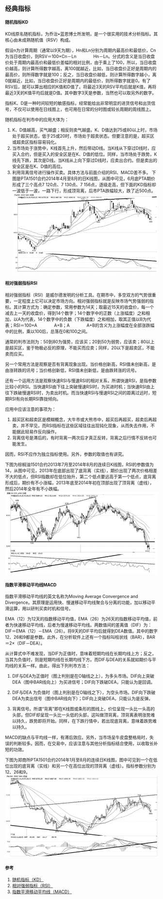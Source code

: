 ## 经典指标

#### 随机指标KD
KD线原名随机指标，为乔治•蓝恩博士所发明，是一个很实用的技术分析指标。其核心由未成熟随机值（RSV）构成。

假设n为计算周期（通常以9天为期），Hn和Ln分别为周期内最高价和最低价，Cn为当日收盘价，则RSV＝100×Cn－Ln　　　　Hn－Ln。分式的含义是当日收盘价处于周期内最高价和最低价差幅的相对比例，由于乘上了100，所以，当日收盘价越高，则计算所得数字越高，离100就越近，比如，当日收盘价正好是周期内的最高价，则所得数字就是100；反之，当日收盘价越低，则计算所得数字越小，离0就越近，比如，当日收盘价正好是周期内的最低价，则所得数字就是0。有了RSV后，就可以算出相应的K值和D值了。将最近3天的RSV平均后就是K值，再将最近3天的K值平均后就是D值。其中数字3天是参数，当然也可以取另外的数字。

指标K、D是一种时间较短的敏感指标，经常能给出非常明显的进货信号和出货信号，不仅可以使用在日线图上，也可用在日常的分时图或较长周期的周线图上。

随机指标在判市中的应用大体为：
1. K、D值越高，买气越盛；相反则卖气越盛。K、D值达到75或80以上时，市场处于超买状态，低于25或20时，市场处于超卖状态。但要注意的是，超买区或超卖区指标容易钝化。
1. 当市场处于涨势中，K线首先上升，然后带动D线。当K线从下穿过D线时，应买入合约，但是买入的安全区是在K、D值的低位。同样，当市场处于跌势，K线先下跌，其次是D线。当K线从上向下穿过D线时，应卖出合约。但是卖出的安全区是在K、D值的高位。
1. 利用背离信号进行操作买卖。具体方法与前面介绍的RSI、MACD差不多。
    下图是PTA1501合约2014年4月至8月的日K线图，从图中可见，6月底PTA期价形成了三个高点7 120点、7 130点、7 156点，逐级走高，但下面的KD指标却一波低于一波，一路下行，形成顶背离，后市PTA跌幅较大，跌了近500点。 
    ![KD](/images/article/经典指标/classicIndex_01.jpg 'KD')


#### 相对强弱指标RSI
相对强弱指标（RSI）是威尔德发明的分析工具。在期市中，多空双方的气势很重要，一定程度上它可以决定市场方向。相对强弱指标就是反映市场气势强弱的指标。其计算方式为：确定参数，常用参数为14天；取最近15天的收盘价，每一个减去上一天的收盘价，得到14个数字；14个数字中的正数（上涨幅度）之和相加，以A为代表，14个数字中的负数（下跌幅度）之和相加，取其正值以B为代表；RSI＝100×A　　　　A+B；A　　　　A+B的含义为上涨幅度在全部涨跌幅中的比例，乘以100后，总落在0和100之间。

通常的判市法则为：50到80为强势，应该买；20到50为弱势，应该卖；80以上是超买区，鉴于物极必反的原理，不能买而应卖；同样，20以下是超卖区，不能卖而应买。

另一个常用方法是观察是否有背离现象出现。当价格创新高，RSI值未创新高，是由涨转跌的讯号；当价格创新低，RSI值未创新低，是由跌转涨的讯号。

还有一个运用方法是观察快速RSI与慢速RSI的相对关系，所谓快速RSI，是指参数比较小的RSI。当快速RSI由下往上突破慢速RSI时，为买进时机；当快速RSI由上往下跌破慢速RSI时，为卖出时机。而当快速RSI与慢速RSI之间的距离过远时，短期RSI有向长期RSI靠拢倾向。

应用中应该注意的事项为：

1. 超买区和超卖区是模糊概念，大牛市或大熊市中，超买后再超买，超卖后再超卖，并不罕见，而RSI指标在这些区域往往出现钝化现象，从而失去作用，不能据此轻易作反向操作。
1. 背离信号是滞后的，有时背离一两次后才真正反转，背离之后行情不反转也可能发生。

因而，RSI不应作为独立指标使用。另外，参数的取值也有讲究。

下图为棕榈油1501合约2013年7月至2014年8月的连续日K线图，RSI的参数值为14，从图中可见，2013年在底部出现了底背离（实线），期价出现了两次价格相差不大的低点，但RSI指数却在低位抬升，第二个低点要远高于第一个低点，底背离形成后，期价有不小涨幅，2013年底至2014年初在顶部出现了顶背离（虚线），然后2014年全年有不小跌幅。
![RSI](/images/article/经典指标/classicIndex_02.jpg 'RSI')

#### 指数平滑移动平均线MACD
指数平滑移动平均线的英文名称为Moving Average Convergence and Divergence。其原理是运用快、慢速移动平均线聚合与分离的功能，加以移动平滑运算，用以研判买卖时机和信号。

EMA（12）为12天的指数移动平均值，EMA（26）为26天的指数移动平均值，前者为快速移动平均线，后者为慢速移动平均线。两数值间的差离值（DIF）为：DIF＝EMA（12）－EMA（26）。将9天的DIF平均后就得到DEA数值。其中的数字12、26和9都是参数。此外，在分析软件上还有一个指标叫柱状线（BAR），BAR＝2×（DIF－DEA）。

从计算式中不难发现，当DIF为正值时，意味着短期均线在长期均线上方；反之，当其为负值时，则是短期均线在长期均线下方。而DIF与DEA的关系就如期价与平均线的关系一样。由此，得出下列判市方法：
1. DIF与DEA为正值时（图上判别是在O轴线之上），为多头市场。DIF向上突破DEA（图中BAR线向上）为买进信号；DIF向下跌破DEA，只能认为是回调。

1. DIF与DEA 为负值时（图上判别是在O轴线之下），为空头市场。DIF向下跌破DEA为卖出信号（图中BAR线向下）；DIF向上突破DEA，只能认为是反弹。

1. 背离信号。所谓“背离”即在K线图或条形的图线上，价位呈现一头比一头高的头部，但DIF却呈现一头比一头低的头部，这叫做顶背离，顶背离表明涨势难以持久，跌势即将开始。同样，在下跌行情中，若出现底背离，意味着跌势难以持久。

MACD的缺点与平均线一样，有滞后效应。另外，当市场呈牛皮盘整格局时，失误的判断较多。因而，在交易中，应该注意与其他分析指标结合使用，以收取长补短的功效。

下图为郑商所PTA1501合约2014年1月至8月的连续日K线图，图中可见到一个在低位出现的底背离（实线）和另一个在高位出现的顶背离（虚线）。指标参数分别为12、26和9。
![MACD](/images/article/经典指标/classicIndex_03.jpg 'MACD')


#### 参考
1. [随机指标（KD）](http://edu.cfachina.org/qhxy/QHABC/jsmfx/201510/t20151023_1878317.html '随机指标（KD）')
1. [相对强弱指标（RSI）](http://edu.cfachina.org/qhxy/QHABC/jsmfx/201510/t20151023_1878318.html '相对强弱指标（RSI）')
1. [指数平滑移动平均线（MACD）](http://edu.cfachina.org/qhxy/QHABC/jsmfx/201510/t20151023_1878319.html '指数平滑移动平均线（MACD）')